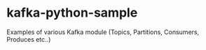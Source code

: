 # kafka-python-sample
Examples of various Kafka module (Topics, Partitions, Consumers, Produces etc..)
